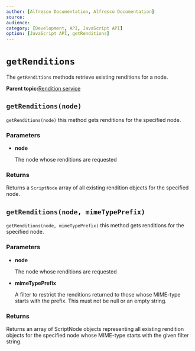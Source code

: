 ```yaml
---
author: [Alfresco Documentation, Alfresco Documentation]
source: 
audience: 
category: [Development, API, JavaScript API]
option: [JavaScript API, getRenditions]
---
```


# `getRenditions`

The `getRenditions` methods retrieve existing renditions for a node.

**Parent topic:**[Rendition service](../references/API-JS-RenditionService.md)

## `getRenditions(node)`

`getRenditions(node)` this method gets renditions for the specified node.

### Parameters

-   **node**

    The node whose renditions are requested


### Returns

Returns a `ScriptNode` array of all existing rendition objects for the specified node.

## `getRenditions(node, mimeTypePrefix)`

`getRenditions(node, mimeTypePrefix)` this method gets renditions for the specified node.

### Parameters

-   **node**

    The node whose renditions are requested

-   **mimeTypePrefix**

    A filter to restrict the renditions returned to those whose MIME-type starts with the prefix. This must not be null or an empty string.


### Returns

Returns an array of ScriptNode objects representing all existing rendition objects for the specified node whose MIME-type starts with the given filter string.

